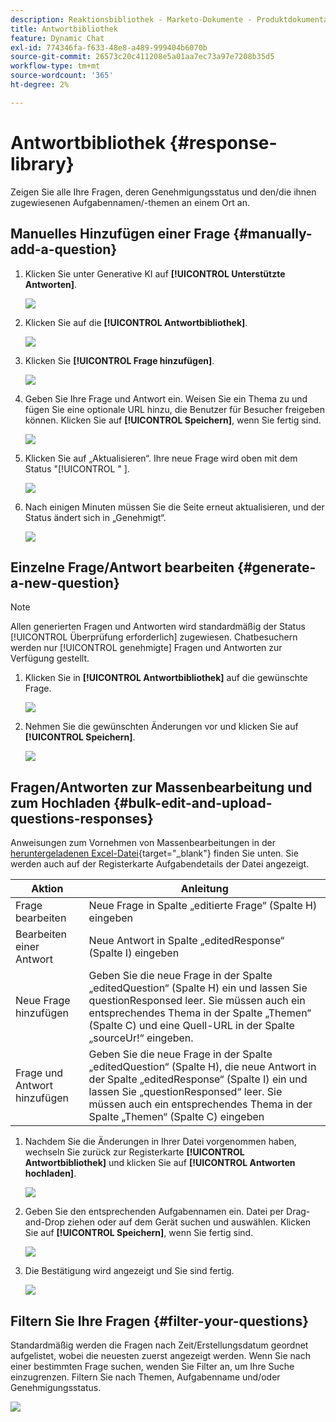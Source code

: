 ```yaml
---
description: Reaktionsbibliothek - Marketo-Dokumente - Produktdokumentation
title: Antwortbibliothek
feature: Dynamic Chat
exl-id: 774346fa-f633-48e8-a489-999404b6070b
source-git-commit: 26573c20c411208e5a01aa7ec73a97e7208b35d5
workflow-type: tm+mt
source-wordcount: '365'
ht-degree: 2%

---
```


# Antwortbibliothek {#response-library}

Zeigen Sie alle Ihre Fragen, deren Genehmigungsstatus und den/die ihnen zugewiesenen Aufgabennamen/-themen an einem Ort an.

## Manuelles Hinzufügen einer Frage {#manually-add-a-question}

1. Klicken Sie unter Generative KI auf **[!UICONTROL Unterstützte Antworten]**.

   ![](assets/response-library-1.png)

1. Klicken Sie auf die **[!UICONTROL Antwortbibliothek]**.

   ![](assets/response-library-2.png)

1. Klicken Sie **[!UICONTROL Frage hinzufügen]**.

   ![](assets/response-library-3.png)

1. Geben Sie Ihre Frage und Antwort ein. Weisen Sie ein Thema zu und fügen Sie eine optionale URL hinzu, die Benutzer für Besucher freigeben können. Klicken Sie auf **[!UICONTROL Speichern]**, wenn Sie fertig sind.

   ![](assets/response-library-4.png)

1. Klicken Sie auf „Aktualisieren“. Ihre neue Frage wird oben mit dem Status &quot;[!UICONTROL &quot; &#x200B;].

   ![](assets/response-library-5.png)

1. Nach einigen Minuten müssen Sie die Seite erneut aktualisieren, und der Status ändert sich in „Genehmigt“.

   ![](assets/response-library-6.png)

## Einzelne Frage/Antwort bearbeiten {#generate-a-new-question}

>[!NOTE]
>
>Allen generierten Fragen und Antworten wird standardmäßig der Status [!UICONTROL Überprüfung erforderlich] zugewiesen. Chatbesuchern werden nur [!UICONTROL genehmigte] Fragen und Antworten zur Verfügung gestellt.

1. Klicken Sie in **[!UICONTROL Antwortbibliothek]** auf die gewünschte Frage.

   ![](assets/response-library-7.png)

1. Nehmen Sie die gewünschten Änderungen vor und klicken Sie auf **[!UICONTROL Speichern]**.

   ![](assets/response-library-8.png)

## Fragen/Antworten zur Massenbearbeitung und zum Hochladen {#bulk-edit-and-upload-questions-responses}

Anweisungen zum Vornehmen von Massenbearbeitungen in der [heruntergeladenen Excel-Datei](/help/marketo/product-docs/demand-generation/dynamic-chat/generative-ai/question-generation.md#download-questions-and-responses){target="_blank"} finden Sie unten. Sie werden auch auf der Registerkarte Aufgabendetails der Datei angezeigt.

<table>
<thead>
  <tr>
    <th>Aktion</th>
    <th>Anleitung</th>
  </tr>
</thead>
<tbody>
  <tr>
    <td>Frage bearbeiten</td>
    <td>Neue Frage in Spalte „editierte Frage“ (Spalte H) eingeben</td>
  </tr>
  <tr>
    <td>Bearbeiten einer Antwort</td>
    <td>Neue Antwort in Spalte „editedResponse“ (Spalte I) eingeben</td>
  </tr>
  <tr>
    <td>Neue Frage hinzufügen</td>
    <td>Geben Sie die neue Frage in der Spalte „editedQuestion“ (Spalte H) ein und lassen Sie questionResponsed leer. Sie müssen auch ein entsprechendes Thema in der Spalte „Themen“ (Spalte C) und eine Quell-URL in der Spalte „sourceUr!“ eingeben.</td>
  </tr>
  <tr>
    <td>Frage und Antwort hinzufügen</td>
    <td>Geben Sie die neue Frage in der Spalte „editedQuestion“ (Spalte H), die neue Antwort in der Spalte „editedResponse“ (Spalte I) ein und lassen Sie „questionResponsed“ leer. Sie müssen auch ein entsprechendes Thema in der Spalte „Themen“ (Spalte C) eingeben</td>
  </tr>
</tbody>
</table>

1. Nachdem Sie die Änderungen in Ihrer Datei vorgenommen haben, wechseln Sie zurück zur Registerkarte **[!UICONTROL Antwortbibliothek]** und klicken Sie auf **[!UICONTROL Antworten hochladen]**.

   ![](assets/response-library-9.png)

1. Geben Sie den entsprechenden Aufgabennamen ein. Datei per Drag-and-Drop ziehen oder auf dem Gerät suchen und auswählen. Klicken Sie auf **[!UICONTROL Speichern]**, wenn Sie fertig sind.

   ![](assets/response-library-10.png)

1. Die Bestätigung wird angezeigt und Sie sind fertig.

   ![](assets/response-library-11.png)

## Filtern Sie Ihre Fragen {#filter-your-questions}

Standardmäßig werden die Fragen nach Zeit/Erstellungsdatum geordnet aufgelistet, wobei die neuesten zuerst angezeigt werden. Wenn Sie nach einer bestimmten Frage suchen, wenden Sie Filter an, um Ihre Suche einzugrenzen. Filtern Sie nach Themen, Aufgabenname und/oder Genehmigungsstatus.

![](assets/response-library-12.png)

